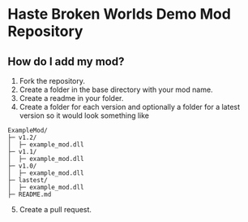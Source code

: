 
# Haste Broken Worlds Demo Mod Repository

## How do I add my mod?

 1. Fork the repository.
 2. Create a folder in the base directory with your mod name.
 3. Create a readme in your folder.
 4. Create a folder for each version and optionally a folder for a latest version so it would look something like

```
ExampleMod/
├─ v1.2/
│  ├─ example_mod.dll
├─ v1.1/
│  ├─ example_mod.dll
├─ v1.0/
│  ├─ example_mod.dll
├─ lastest/
│  ├─ example_mod.dll
├─ README.md

```

5. Create a pull request.
